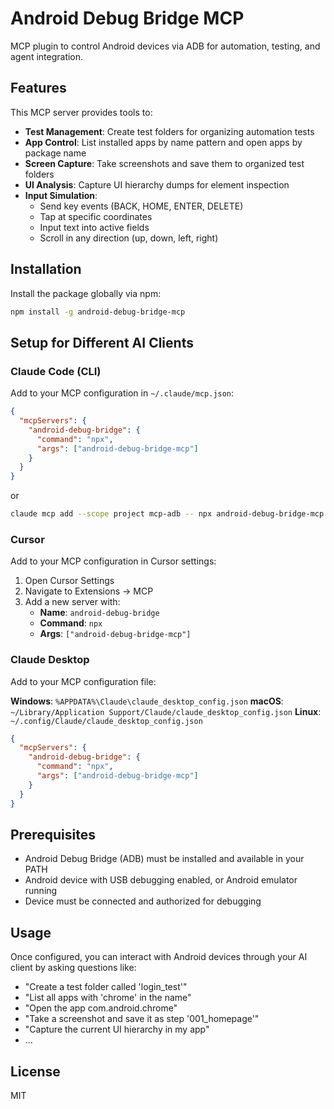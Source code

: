 # Android Debug Bridge MCP

MCP plugin to control Android devices via ADB for automation, testing, and agent integration.

## Features

This MCP server provides tools to:

- **Test Management**: Create test folders for organizing automation tests
- **App Control**: List installed apps by name pattern and open apps by package name
- **Screen Capture**: Take screenshots and save them to organized test folders
- **UI Analysis**: Capture UI hierarchy dumps for element inspection
- **Input Simulation**: 
  - Send key events (BACK, HOME, ENTER, DELETE)
  - Tap at specific coordinates
  - Input text into active fields
  - Scroll in any direction (up, down, left, right)

## Installation

Install the package globally via npm:

```bash
npm install -g android-debug-bridge-mcp
```

## Setup for Different AI Clients

### Claude Code (CLI)

Add to your MCP configuration in `~/.claude/mcp.json`:

```json
{
  "mcpServers": {
    "android-debug-bridge": {
      "command": "npx",
      "args": ["android-debug-bridge-mcp"]
    }
  }
}
```

or 

```bash
claude mcp add --scope project mcp-adb -- npx android-debug-bridge-mcp
```

### Cursor

Add to your MCP configuration in Cursor settings:

1. Open Cursor Settings
2. Navigate to Extensions → MCP
3. Add a new server with:
   - **Name**: `android-debug-bridge`
   - **Command**: `npx`
   - **Args**: `["android-debug-bridge-mcp"]`

### Claude Desktop

Add to your MCP configuration file:

**Windows**: `%APPDATA%\Claude\claude_desktop_config.json`
**macOS**: `~/Library/Application Support/Claude/claude_desktop_config.json`
**Linux**: `~/.config/Claude/claude_desktop_config.json`

```json
{
  "mcpServers": {
    "android-debug-bridge": {
      "command": "npx",
      "args": ["android-debug-bridge-mcp"]
    }
  }
}
```

## Prerequisites

- Android Debug Bridge (ADB) must be installed and available in your PATH
- Android device with USB debugging enabled, or Android emulator running
- Device must be connected and authorized for debugging

## Usage

Once configured, you can interact with Android devices through your AI client by asking questions like:

- "Create a test folder called 'login_test'"
- "List all apps with 'chrome' in the name"
- "Open the app com.android.chrome"
- "Take a screenshot and save it as step '001_homepage'"
- "Capture the current UI hierarchy in my app"
- ...

## License

MIT
